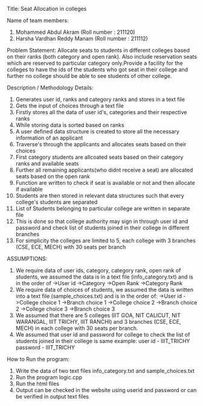 Title: Seat Allocation in colleges

Name of team members: 
1. Mohammed Abdul Akram (Roll number : 211120)
2. Harsha Vardhan Reddy Manam (Roll number : 211112)

Problem Statement:
Allocate seats to students in different colleges based on their ranks (both category and open rank). Also include reservation seats which are reserved to particular category only.Provide a facility for the colleges to have the ids of the students who got seat in their college and further no college should be able to see students of other college. 

Description / Methodology Details:

1. Generates user id, ranks and category ranks and stores in a text file
2. Gets the input of choices through a text file
3. Firstly stores all the data of user id's, categories and their respective ranks
4. While storing data is sorted based on ranks
5. A user defined data structure is created to store all the necessary information of an applicant 
6. Traverse's through the applicants and allocates seats based on their choices
7. First category students are allcoated seats based on their category ranks and available seats
8. Further all remaining applicants(who didnt receive a seat) are allocated seats based on the open rank
9. Function are written to check if seat is available or not and then allocate if available 
10. Students are then stored in relevant data structures such that every college's students are separated 
11. List of Students belonging to particular college are written in separate file
12. This is done so that college authority may sign in through user id and password and check list of students joined in their college in different branches
13. For simplicity the colleges are limited to 5, each college with 3 branches (CSE, ECE, MECH) with 30 seats per branch

ASSUMPTIONS:
1. We require data of user ids, category, category rank, open rank of students, we assumed the data is in a text file (info_category.txt) and is in the order of 
    ->User id
    ->Category
    ->Open Rank
    ->Category Rank
2. We require data of choices of students, we assumed the data is written into a text file (sample_choices.txt) and is in the order of:
    ->User id
    ->College choice 1
    ->Branch choice 1
    ->College choice 2
    ->Branch choice 2
    ->College choice 3
    ->Branch choice 3
3. We assumed that there are 5 colleges (IIT GOA, NIT CALICUT, NIT WARANGAL, IIIT TRICHY, IIIT RANCHI) and 3 branches (CSE, ECE, MECH) in each college with 30 seats per branch.
4. We assumed that user id and password for college to check the list of students joined in their college is same
    example: user id - IIIT_TRICHY password - IIIT_TRICHY

How to Run the program:
1. Write the data of two text files info_category.txt and sample_choices.txt 
2. Run the program logic.cpp
3. Run the html files
4. Output can be checked in the website using userid and password or can be verified in output text files



